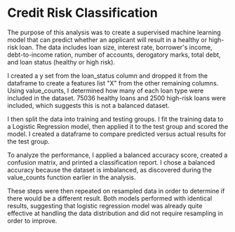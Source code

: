 # Credit Risk Classification

The purpose of this analysis was to create a supervised machine learning model that can predict whether an applicant will result in a healthy or high-risk loan. The data includes loan size, interest rate, borrower's income, debt-to-income ration, number of accounts, derogatory marks, total debt, and loan status (healthy or high risk).

I created a y set from the loan_status column and dropped it from the dataframe to create a features list "X" from the other remaining columns. Using value_counts, I determined how many of each loan type were included in the dataset. 75036 healthy loans and 2500 high-risk loans were included, which suggests this is not a balanced dataset.

I then split the data into training and testing groups. I fit the training data to a Logistic Regression model, then applied it to the test group and scored the model. I created a dataframe to compare predicted versus actual results for the test group. 

To analyze the performance, I applied a balanced accuracy score, created a confusion matrix, and printed a classification report. I chose a balanced accuracy because the dataset is imbalanced, as discovered during the value_counts function earlier in the analysis. 

These steps were then repeated on resampled data in order to determine if there would be a different result. Both models performed with identical results, suggesting that logistic regression model was already quite effective at handling the data distribution and did not require resampling in order to improve.